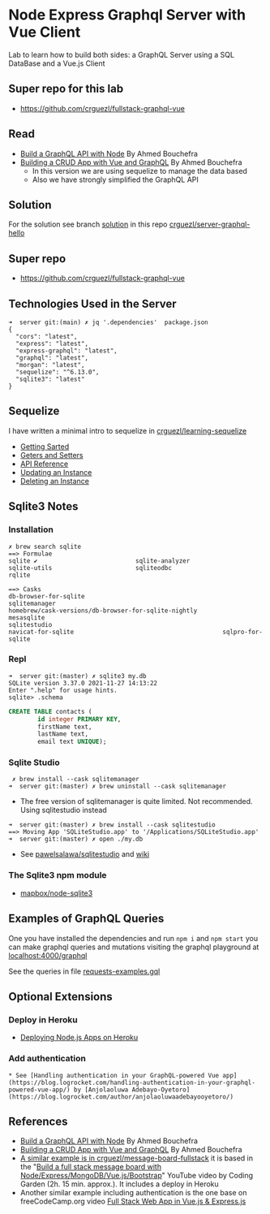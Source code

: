 
# Node Express Graphql Server with Vue Client

Lab to learn how to build both sides: a GraphQL Server using a SQL DataBase and a Vue.js Client 


## Super repo for this lab

* <https://github.com/crguezl/fullstack-graphql-vue>

## Read

* [Build a GraphQL API with Node](https://blog.jscrambler.com/build-a-graphql-api-with-node/) By Ahmed Bouchefra
* [Building a CRUD App with Vue and GraphQL](https://blog.jscrambler.com/building-a-crud-app-with-vue-and-graphql/) By Ahmed Bouchefra
  * In this version we are using sequelize to manage the data based
  * Also we have strongly simplified the GraphQL API

## Solution

For the solution see branch [solution](https://github.com/crguezl/server-graphql-hello/tree/solution) in this repo [crguezl/server-graphql-hello](https://github.com/crguezl/server-graphql-hello)

## Super repo

* <https://github.com/crguezl/fullstack-graphql-vue>

## Technologies Used in the Server

```
➜  server git:(main) ✗ jq '.dependencies'  package.json
{
  "cors": "latest",
  "express": "latest",
  "express-graphql": "latest",
  "graphql": "latest",
  "morgan": "latest",
  "sequelize": "^6.13.0",
  "sqlite3": "latest"
}
```

## Sequelize

I have written a minimal intro to sequelize in [crguezl/learning-sequelize](https://github.com/crguezl/learning-sequelize)

* [Getting Sarted](https://sequelize.org/v7/manual/getting-started.html)
* [Geters and Setters](https://sequelize.org/master/manual/getters-setters-virtuals.html)
* [API Reference](https://sequelize.org/master/class/lib/sequelize.js~Sequelize.html)
* [Updating an Instance](https://sequelize.org/master/manual/model-instances.html#updating-an-instance)
* [Deleting an Instance](https://sequelize.org/master/manual/model-instances.html#deleting-an-instance)

## Sqlite3 Notes

### Installation

```
✗ brew search sqlite
==> Formulae
sqlite ✔                           sqlite-analyzer                    sqlite-utils                       sqliteodbc                         rqlite

==> Casks
db-browser-for-sqlite                                      sqlitemanager                                              homebrew/cask-versions/db-browser-for-sqlite-nightly
mesasqlite                                                 sqlitestudio
navicat-for-sqlite                                         sqlpro-for-sqlite
```

### Repl

```
➜  server git:(master) ✗ sqlite3 my.db 
SQLite version 3.37.0 2021-11-27 14:13:22
Enter ".help" for usage hints.
sqlite> .schema
```
```sql
CREATE TABLE contacts (
        id integer PRIMARY KEY,
        firstName text,
        lastName text,
        email text UNIQUE);
```

### Sqlite Studio

```
 ✗ brew install --cask sqlitemanager
➜  server git:(master) ✗ brew uninstall --cask sqlitemanager
```
* The free version of sqlitemanager is quite limited. Not recommended. Using sqlitestudio instead

```
➜  server git:(master) ✗ brew install --cask sqlitestudio
==> Moving App 'SQLiteStudio.app' to '/Applications/SQLiteStudio.app'
➜  server git:(master) ✗ open ./my.db
```

* See [pawelsalawa/sqlitestudio](https://github.com/pawelsalawa/sqlitestudio) and [wiki](https://github.com/pawelsalawa/sqlitestudio/wiki)

### The Sqlite3 npm module

* [mapbox/node-sqlite3](https://github.com/mapbox/node-sqlite3)


## Examples of GraphQL Queries 

One you have installed the dependencies and run `npm i`  and `npm start` you can make graphql queries and mutations visiting the 
graphql playground at <localhost:4000/graphql>

See the queries in file [requests-examples.gql](requests-examples.gql)

## Optional Extensions

### Deploy in Heroku
  * [Deploying Node.js Apps on Heroku](https://devcenter.heroku.com/articles/deploying-nodejs)

### Add authentication
    * See [Handling authentication in your GraphQL-powered Vue app](https://blog.logrocket.com/handling-authentication-in-your-graphql-powered-vue-app/) by [Anjolaoluwa Adebayo-Oyetoro](https://blog.logrocket.com/author/anjolaoluwaadebayooyetoro/)


## References

* [Build a GraphQL API with Node](https://blog.jscrambler.com/build-a-graphql-api-with-node/) By Ahmed Bouchefra
* [Building a CRUD App with Vue and GraphQL](https://blog.jscrambler.com/building-a-crud-app-with-vue-and-graphql/) By Ahmed Bouchefra
* [A similar example is in crguezl/message-board-fullstack](https://github.com/crguezl/message-board-fullstack) it is based in the "[Build a full stack message board with Node/Express/MongoDB/Vue.js/Bootstrap](https://youtu.be/2xIoWm08SBM)" YouTube video by Coding Garden (2h. 15 min. approx.). It includes a deploy in Heroku
* Another similar example including authentication is the one base on freeCodeCamp.org video [Full Stack Web App in Vue.js & Express.js](https://ull-mii-sytws-2122.github.io/tema3-web/full-stack-web-app-using-vuejs-and-express.html)